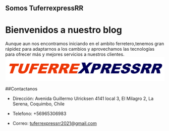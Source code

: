 ## Somos TuferrexpressRR
# Bienvenidos a nuestro blog

Aunque aun nos encontramos iniciando en el ambito ferretero,tenemos gran rápidez para adaptarnos a los cambios y aprovechamos las tecnologías para ofrecer más y mejores servicios a nuestros clientes.
![image](https://github.com/TuferrexpressRR/tuferrexpressrr.cl/blob/main/bandera.png)


##Contactanos

* Dirección: Avenida Guillermo Ulricksen 4141 local 3, El Milagro 2, La Serena, Coquimbo, Chile 

* Telefono: +56965306983

* Correo: tuferrexpressrr2021@gmail.com
